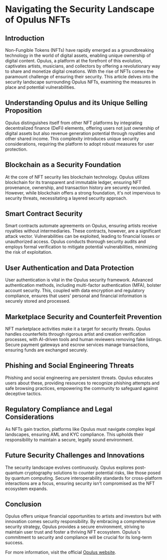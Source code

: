 # Navigating the Security Landscape of Opulus NFTs

## Introduction

Non-Fungible Tokens (NFTs) have rapidly emerged as a groundbreaking technology in the world of digital assets, enabling unique ownership of digital content. Opulus, a platform at the forefront of this evolution, captivates artists, musicians, and collectors by offering a revolutionary way to share and monetize digital creations. With the rise of NFTs comes the paramount challenge of ensuring their security. This article delves into the security landscape surrounding Opulus NFTs, examining the measures in place and potential vulnerabilities.

## Understanding Opulus and its Unique Selling Proposition

Opulus distinguishes itself from other NFT platforms by integrating decentralized finance (DeFi) elements, offering users not just ownership of digital assets but also revenue generation potential through royalties and other shared income. This complexity introduces unique security considerations, requiring the platform to adopt robust measures for user protection.

## Blockchain as a Security Foundation

At the core of NFT security lies blockchain technology. Opulus utilizes blockchain for its transparent and immutable ledger, ensuring NFT provenance, ownership, and transaction history are securely recorded. However, while blockchain offers a strong foundation, it's not impervious to security threats, necessitating a layered security approach.

## Smart Contract Security

Smart contracts automate agreements on Opulus, ensuring artists receive royalties without intermediaries. These contracts, however, are a significant attack vector. Vulnerabilities can be exploited, leading to financial losses or unauthorized access. Opulus conducts thorough security audits and employs formal verification to mitigate potential vulnerabilities, minimizing the risk of exploitation.

## User Authentication and Data Protection

User authentication is vital in the Opulus security framework. Advanced authentication methods, including multi-factor authentication (MFA), bolster account security. This, coupled with data encryption and regulatory compliance, ensures that users' personal and financial information is securely stored and processed.

## Marketplace Security and Counterfeit Prevention

NFT marketplace activities make it a target for security threats. Opulus handles counterfeits through rigorous artist and creation verification processes, with AI-driven tools and human reviewers removing fake listings. Secure payment gateways and escrow services manage transactions, ensuring funds are exchanged securely.

## Phishing and Social Engineering Threats

Phishing and social engineering are persistent threats. Opulus educates users about these, providing resources to recognize phishing attempts and safe browsing practices, empowering the community to safeguard against deceptive tactics.

## Regulatory Compliance and Legal Considerations

As NFTs gain traction, platforms like Opulus must navigate complex legal landscapes, ensuring AML and KYC compliance. This upholds their responsibility to maintain a secure, legally sound environment.

## Future Security Challenges and Innovations

The security landscape evolves continuously. Opulus explores post-quantum cryptography solutions to counter potential risks, like those posed by quantum computing. Secure interoperability standards for cross-platform interactions are a focus, ensuring security isn't compromised as the NFT ecosystem expands.

## Conclusion

Opulus offers unique financial opportunities to artists and investors but with innovation comes security responsibility. By embracing a comprehensive security strategy, Opulus provides a secure environment, striving to maintain user trust and foster a thriving NFT ecosystem. Opulus's commitment to security and compliance will be crucial for its long-term success. 

For more information, visit the official [Opulus website](https://opulus.io).